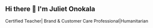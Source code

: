 ## Hi there 👋 I'm Juliet Onokala
Certified Teacher| Brand & Customer Care Professional|Humanitarian
<!-- I’m passionate about *education, healthcare, branding, and digital growth. With over 6 years of experience, I thrive at the intersection of **teaching, customer engagement, and technology*. I believe in creating impactful solutions that connect people, brands, and communities.
**julietonokala-ctrl/julietonokala-ctrl** is a ✨ _special_ ✨ repository because its `README.md` (this file) appears on your GitHub profile.

Here are some ideas to get you started:

- 🔭 I’m currently working on ... Building my personal portfolio and enhancing my digital/tech skills. |Exploring ways to integrate branding, teaching, and customer experience into digital solutions.
- 🌱 I’m currently learning ... Digital tools, project management, and basic coding for tech-driven problem solving| Strategies for portfolio building and professional growth in tech and education.
- 👯 I’m looking to collaborate on ... Education-focused or healthcare-driven projects| Open-source solutions that improve customer experience & branding| Community-impact initiatives
- 🤔 I’m looking for help with ...  Learning Git, GitHub best practices, and open-source contributions  💡 Growing my tech portfolio and sharpening digital skills  💡 Transitioning into tech roles and building collaborative networks
- 💬 Ask me about ... 📘Teaching & educational strategies| 🏥 Customer care in healthcare | 📊 Branding & business development| 🌍 Humanitarian service.
- 📫 How to reach me: ... julietonokala@gmail.com| https://www.linkedin.com/in/juliet-onokala-98b33bab?utm_source=share&utm_campaign=share_via&utm_content=profile&utm_medium=android_app| Julietonokala-ctrl
- 😄 Pronouns: ... She/Her
- ⚡ Fun fact: ... I combine compassion and strategy to deliver growth, whether in classrooms, hospitals, or digital spaces 🌍
-->
